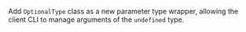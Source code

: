 Add `OptionalType` class as a new parameter type wrapper, allowing the client CLI to manage arguments of the `undefined` type.
